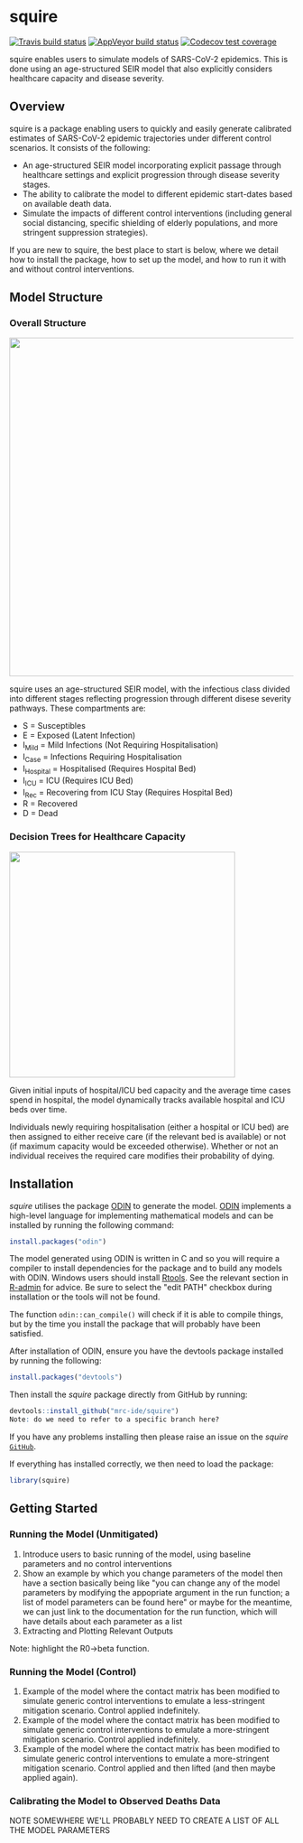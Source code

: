 
<!-- README.md is generated from README.Rmd. Please edit that file -->



# squire

<!-- badges: start -->
[![Travis build status](https://travis-ci.org/mrc-ide/squire.svg?branch=master)](https://travis-ci.org/mrc-ide/squire)
[![AppVeyor build status](https://ci.appveyor.com/api/projects/status/github/mrc-ide/squire?branch=master&svg=true)](https://ci.appveyor.com/project/mrc-ide/squire)
[![Codecov test coverage](https://codecov.io/gh/mrc-ide/squire/branch/master/graph/badge.svg)](https://codecov.io/gh/mrc-ide/squire?branch=master)
<!-- badges: end -->

squire enables users to simulate models of SARS-CoV-2 epidemics. This is done using an age-structured SEIR model that also explicitly considers healthcare capacity and disease severity. 

## Overview

squire is a package enabling users to quickly and easily generate calibrated estimates of SARS-CoV-2 epidemic trajectories under different control scenarios. It consists of the following:

* An age-structured SEIR model incorporating explicit passage through healthcare settings and explicit progression through disease severity stages.
* The ability to calibrate the model to different epidemic start-dates based on available death data.
* Simulate the impacts of different control interventions (including general social distancing, specific shielding of elderly populations, and more stringent suppression strategies).

If you are new to squire, the best place to start is below, where we detail how to install the package, how to set up the model, and how to run it with and without control interventions. 

## Model Structure

### Overall Structure

<img src="https://github.com/mrc-ide/squire/blob/healthcare_capacity/images/Explicit_Healthcare_Model_Structure.JPG" align="center" style = "border: none; float: center;" width = "600px">

squire uses an age-structured SEIR model, with the infectious class divided into different stages reflecting progression through different disese severity pathways. These compartments are:  
* S = Susceptibles  
* E = Exposed (Latent Infection)  
* I<sub>Mild</sub> = Mild Infections (Not Requiring Hospitalisation)  
* I<sub>Case</sub> = Infections Requiring Hospitalisation  
* I<sub>Hospital</sub> = Hospitalised (Requires Hospital Bed)  
* I<sub>ICU</sub> = ICU (Requires ICU Bed)  
* I<sub>Rec</sub> = Recovering from ICU Stay (Requires Hospital Bed)  
* R = Recovered  
* D = Dead  

### Decision Trees for Healthcare Capacity 
<img src="https://github.com/mrc-ide/squire/blob/healthcare_capacity/images/Explicit_Healthcare_Oxygen_Decision_Tree.JPG" align="center" style = "border: none; float: center;" width = "400px">

Given initial inputs of hospital/ICU bed capacity and the average time cases spend in hospital, the model dynamically tracks available hospital and ICU beds over time. 

Individuals newly requiring hospitalisation (either a hospital or ICU bed) are then assigned to either receive care (if the relevant bed is available) or not (if maximum capacity would be exceeded otherwise). Whether or not an individual receives the required care modifies their probability of dying.  


## Installation

<i>squire</i> utilises the package [ODIN](https://github.com/mrc-ide/odin) to generate the model. [ODIN](https://github.com/mrc-ide/odin) implements a high-level language for implementing mathematical models and can be installed by running the following command:

```r
install.packages("odin")
```

The model generated using ODIN is written in C and so you will require a compiler to install dependencies for the package and to build any models with ODIN. Windows users should install [Rtools](https://cran.r-project.org/bin/windows/Rtools/).  See the relevant section in [R-admin](https://cran.r-project.org/doc/manuals/r-release/R-admin.html#The-Windows-toolset) for advice.  Be sure to select the "edit PATH" checkbox during installation or the tools will not be found.

The function `odin::can_compile()` will check if it is able to compile things, but by the time you install the package that will probably have been satisfied.

After installation of ODIN, ensure you have the devtools package installed by running the following:

``` r
install.packages("devtools")
```
Then install the <i>squire</i> package directly from GitHub by running:

``` r
devtools::install_github("mrc-ide/squire")
Note: do we need to refer to a specific branch here? 
```
If you have any problems installing then please raise an issue on the <i>squire</i> [`GitHub`](https://github.com/mrc-ide/squire/issues). 

If everything has installed correctly, we then need to load the package: 
``` r
library(squire)
```


## Getting Started

### Running the Model (Unmitigated)

1. Introduce users to basic running of the model, using baseline parameters and no control interventions  
2. Show an example by which you change parameters of the model then have a section basically being like "you can change any of the model parameters by modifying the appopriate argument in the run function; a list of model parameters can be found here" or maybe for the meantime, we can just link to the documentation for the run function, which will have details about each parameter as a list  
3. Extracting and Plotting Relevant Outputs  

Note: highlight the R0->beta function. 

### Running the Model (Control)
1. Example of the model where the contact matrix has been modified to simulate generic control interventions to emulate a less-stringent mitigation scenario. Control applied indefinitely.
2. Example of the model where the contact matrix has been modified to simulate generic control interventions to emulate a more-stringent mitigation scenario. Control applied indefinitely.
3. Example of the model where the contact matrix has been modified to simulate generic control interventions to emulate a more-stringent mitigation scenario. Control applied and then lifted (and then maybe applied again). 

### Calibrating the Model to Observed Deaths Data

NOTE SOMEWHERE WE'LL PROBABLY NEED TO CREATE A LIST OF ALL THE MODEL PARAMETERS


